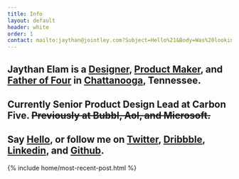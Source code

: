 ```yaml
---
title: Info
layout: default
header: white
order: 1
contact: mailto:jaythan@jointley.com?Subject=Hello%21&Body=Was%20looking%20at%20your%20website%20and%20wanted%20to%20say%20hello%21
---
```


<div class="txt-big"></div>
<section class="slide page-header xs-mt6 xs-pt6 vh_90 display-flex align-items-center" data-background="rgb(255, 215, 211)">
  <div class="page-header--upper inline-table wrapper xs-pb6">
      <div class="col md-col-12">
        <h1 class="display-1 text-black">
          Jaythan Elam is a <a href="#" class="txt" data-txt="😁">Designer</a>, <a href="#" class="txt" data-txt="😵">Product Maker</a>, and <a href="#" class="txt" data-txt="☕️">Father of Four</a> in <a href="#" class="txt" data-txt="☀️">Chattanooga</a>, Tennessee.
        </h1>
      </div>
  </div>
</section>
<section class="slide page-header vh_90 display-flex align-items-center" data-background="rgba(236,255,254,1)">
  <div class="page-header--upper inline-table wrapper xs-pb6">
      <div class="col md-col-12">
        <h1 class="display-1 text-black">Currently Senior Product Design Lead at Carbon Five. <del>Previously at Bubbl, Aol, and Microsoft.</del></h1>
      </div>
  </div>
</section>
<section class="slide page-header vh_90 display-flex align-items-center" data-background="rgb(229, 229, 227)">
  <div class="page-header--upper inline-table wrapper xs-pb6">
      <div class="col md-col-12">
        <h1 class="display-1 text-black">Say <a href="{{ page.contact }}" class="txt" data-txt="👋">Hello</a>, or follow me on <a href="{{ site.twitter }}" class="txt" data-txt="twitter">Twitter</a>, <a href="{{ site.dribbble }}" class="txt" data-txt="dribbble">Dribbble</a>, <a href="{{ site.linkedin }}" class="txt" data-txt="linkedin">Linkedin</a>, and <a href="{{ site.github }}" class="txt" data-txt="github">Github</a>.</h1>
      </div>
  </div>
</section>
<section class="slide" data-background="rgb(238, 238, 238)">
  {% include home/most-recent-post.html %}
</section>
